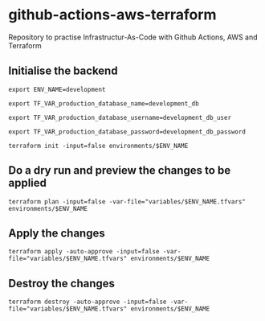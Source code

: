 # github-actions-aws-terraform
Repository to practise Infrastructur-As-Code with Github Actions, AWS and Terraform

## Initialise the backend
    
    export ENV_NAME=development

    export TF_VAR_production_database_name=development_db

    export TF_VAR_production_database_username=development_db_user

    export TF_VAR_production_database_password=development_db_password

    terraform init -input=false environments/$ENV_NAME

## Do a dry run and preview the changes to be applied

    terraform plan -input=false -var-file="variables/$ENV_NAME.tfvars" environments/$ENV_NAME

## Apply the changes

    terraform apply -auto-approve -input=false -var-file="variables/$ENV_NAME.tfvars" environments/$ENV_NAME

## Destroy the changes

    terraform destroy -auto-approve -input=false -var-file="variables/$ENV_NAME.tfvars" environments/$ENV_NAME